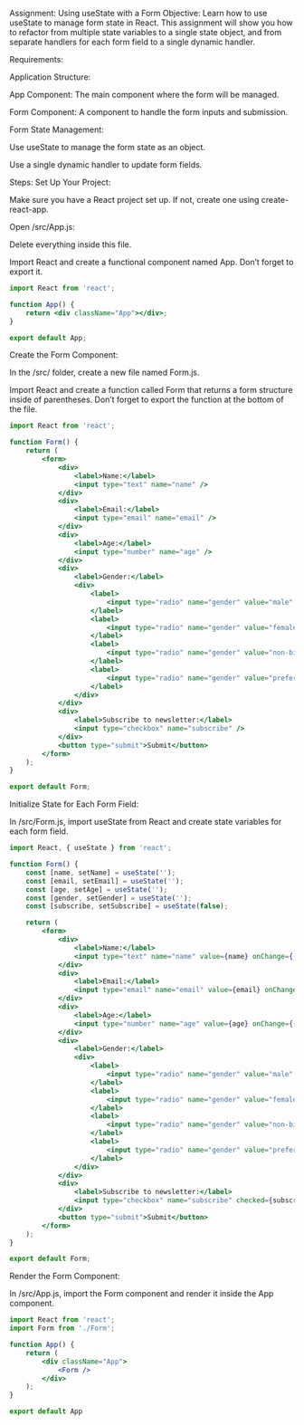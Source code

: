 Assignment: Using useState with a Form
Objective: Learn how to use useState to manage form state in React. This assignment will show you how to refactor from multiple state variables to a single state object, and from separate handlers for each form field to a single dynamic handler.

Requirements:

Application Structure:

App Component: The main component where the form will be managed.

Form Component: A component to handle the form inputs and submission.

Form State Management:

Use useState to manage the form state as an object.

Use a single dynamic handler to update form fields.

Steps:
Set Up Your Project:

Make sure you have a React project set up. If not, create one using create-react-app.

Open /src/App.js:

Delete everything inside this file.

Import React and create a functional component named App. Don’t forget to export it.

```jsx
import React from 'react';

function App() {
    return <div className="App"></div>;
}

export default App;
```

Create the Form Component:

In the /src/ folder, create a new file named Form.js.

Import React and create a function called Form that returns a form structure inside of parentheses. Don’t forget to export the function at the bottom of the file.

```jsx
import React from 'react';

function Form() {
    return (
        <form>
            <div>
                <label>Name:</label>
                <input type="text" name="name" />
            </div>
            <div>
                <label>Email:</label>
                <input type="email" name="email" />
            </div>
            <div>
                <label>Age:</label>
                <input type="number" name="age" />
            </div>
            <div>
                <label>Gender:</label>
                <div>
                    <label>
                        <input type="radio" name="gender" value="male" /> Male
                    </label>
                    <label>
                        <input type="radio" name="gender" value="female" /> Female
                    </label>
                    <label>
                        <input type="radio" name="gender" value="non-binary" /> Non-binary
                    </label>
                    <label>
                        <input type="radio" name="gender" value="prefer-not-to-say" /> Prefer not to say
                    </label>
                </div>
            </div>
            <div>
                <label>Subscribe to newsletter:</label>
                <input type="checkbox" name="subscribe" />
            </div>
            <button type="submit">Submit</button>
        </form>
    );
}

export default Form;
```

Initialize State for Each Form Field:

In /src/Form.js, import useState from React and create state variables for each form field.

```jsx
import React, { useState } from 'react';

function Form() {
    const [name, setName] = useState('');
    const [email, setEmail] = useState('');
    const [age, setAge] = useState('');
    const [gender, setGender] = useState('');
    const [subscribe, setSubscribe] = useState(false);

    return (
        <form>
            <div>
                <label>Name:</label>
                <input type="text" name="name" value={name} onChange={(e) => setName(e.target.value)} />
            </div>
            <div>
                <label>Email:</label>
                <input type="email" name="email" value={email} onChange={(e) => setEmail(e.target.value)} />
            </div>
            <div>
                <label>Age:</label>
                <input type="number" name="age" value={age} onChange={(e) => setAge(e.target.value)} />
            </div>
            <div>
                <label>Gender:</label>
                <div>
                    <label>
                        <input type="radio" name="gender" value="male" checked={gender === 'male'} onChange={(e) => setGender(e.target.value)} /> Male
                    </label>
                    <label>
                        <input type="radio" name="gender" value="female" checked={gender === 'female'} onChange={(e) => setGender(e.target.value)} /> Female
                    </label>
                    <label>
                        <input type="radio" name="gender" value="non-binary" checked={gender === 'non-binary'} onChange={(e) => setGender(e.target.value)} /> Non-binary
                    </label>
                    <label>
                        <input type="radio" name="gender" value="prefer-not-to-say" checked={gender === 'prefer-not-to-say'} onChange={(e) => setGender(e.target.value)} /> Prefer not to say
                    </label>
                </div>
            </div>
            <div>
                <label>Subscribe to newsletter:</label>
                <input type="checkbox" name="subscribe" checked={subscribe} onChange={(e) => setSubscribe(e.target.checked)} />
            </div>
            <button type="submit">Submit</button>
        </form>
    );
}

export default Form;
```

Render the Form Component:

In /src/App.js, import the Form component and render it inside the App component.

```jsx
import React from 'react';
import Form from './Form';

function App() {
    return (
        <div className="App">
            <Form />
        </div>
    );
}

export default App
```
